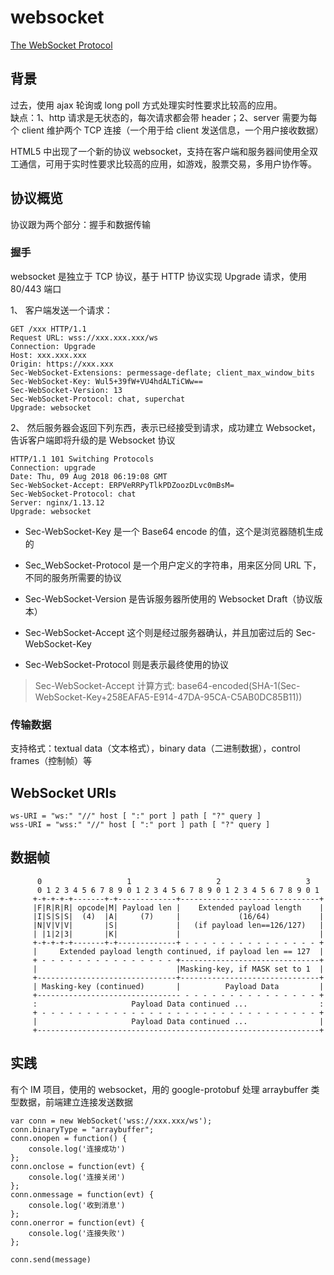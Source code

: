# websocket

[The WebSocket Protocol](https://tools.ietf.org/html/rfc6455)

## 背景

过去，使用 ajax 轮询或 long poll 方式处理实时性要求比较高的应用。  
缺点：1、http 请求是无状态的，每次请求都会带 header；2、server 需要为每个 client 维护两个 TCP 连接（一个用于给 client 发送信息，一个用户接收数据）

HTML5 中出现了一个新的协议 websocket，支持在客户端和服务器间使用全双工通信，可用于实时性要求比较高的应用，如游戏，股票交易，多用户协作等。

## 协议概览

协议跟为两个部分：握手和数据传输

### 握手

websocket 是独立于 TCP 协议，基于 HTTP 协议实现 Upgrade 请求，使用 80/443 端口

1、 客户端发送一个请求：

```
GET /xxx HTTP/1.1
Request URL: wss://xxx.xxx.xxx/ws
Connection: Upgrade
Host: xxx.xxx.xxx
Origin: https://xxx.xxx
Sec-WebSocket-Extensions: permessage-deflate; client_max_window_bits
Sec-WebSocket-Key: Wul5+39fW+VU4hdALTiCWw==
Sec-WebSocket-Version: 13
Sec-WebSocket-Protocol: chat, superchat
Upgrade: websocket
```

2、 然后服务器会返回下列东西，表示已经接受到请求，成功建立 Websocket，告诉客户端即将升级的是 Websocket 协议

```
HTTP/1.1 101 Switching Protocols
Connection: upgrade
Date: Thu, 09 Aug 2018 06:19:08 GMT
Sec-WebSocket-Accept: ERPVeRRPyTlkPDZoozDLvc0mBsM=
Sec-WebSocket-Protocol: chat
Server: nginx/1.13.12
Upgrade: websocket
```

- Sec-WebSocket-Key 是一个 Base64 encode 的值，这个是浏览器随机生成的
- Sec_WebSocket-Protocol 是一个用户定义的字符串，用来区分同 URL 下，不同的服务所需要的协议
- Sec-WebSocket-Version 是告诉服务器所使用的 Websocket Draft（协议版本）

- Sec-WebSocket-Accept 这个则是经过服务器确认，并且加密过后的 Sec-WebSocket-Key
- Sec-WebSocket-Protocol 则是表示最终使用的协议

> Sec-WebSocket-Accept 计算方式: base64-encoded(SHA-1(Sec-WebSocket-Key+258EAFA5-E914-47DA-95CA-C5AB0DC85B11))

### 传输数据

支持格式：textual data（文本格式），binary data（二进制数据），control frames（控制帧）等

## WebSocket URIs

```
ws-URI = "ws:" "//" host [ ":" port ] path [ "?" query ]
wss-URI = "wss:" "//" host [ ":" port ] path [ "?" query ]
```

## 数据帧

```
      0                   1                   2                   3
      0 1 2 3 4 5 6 7 8 9 0 1 2 3 4 5 6 7 8 9 0 1 2 3 4 5 6 7 8 9 0 1
     +-+-+-+-+-------+-+-------------+-------------------------------+
     |F|R|R|R| opcode|M| Payload len |    Extended payload length    |
     |I|S|S|S|  (4)  |A|     (7)     |             (16/64)           |
     |N|V|V|V|       |S|             |   (if payload len==126/127)   |
     | |1|2|3|       |K|             |                               |
     +-+-+-+-+-------+-+-------------+ - - - - - - - - - - - - - - - +
     |     Extended payload length continued, if payload len == 127  |
     + - - - - - - - - - - - - - - - +-------------------------------+
     |                               |Masking-key, if MASK set to 1  |
     +-------------------------------+-------------------------------+
     | Masking-key (continued)       |          Payload Data         |
     +-------------------------------- - - - - - - - - - - - - - - - +
     :                     Payload Data continued ...                :
     + - - - - - - - - - - - - - - - - - - - - - - - - - - - - - - - +
     |                     Payload Data continued ...                |
     +---------------------------------------------------------------+
```

## 实践

有个 IM 项目，使用的 websocket，用的 google-protobuf 处理 arraybuffer 类型数据，前端建立连接发送数据

```
var conn = new WebSocket('wss://xxx.xxx/ws');
conn.binaryType = "arraybuffer";
conn.onopen = function() {
    console.log('连接成功')
};
conn.onclose = function(evt) {
    console.log('连接关闭')
};
conn.onmessage = function(evt) {
    console.log('收到消息')
};
conn.onerror = function(evt) {
    console.log('连接失败')
};

conn.send(message)
```
